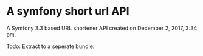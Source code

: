 A symfony short url API
=================

A Symfony 3.3 based URL shortener API created on December 2, 2017, 3:34 pm.

Todo: Extract to a seperate bundle.
